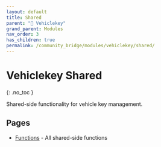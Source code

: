 ```yaml
---
layout: default
title: Shared
parent: "🔑 Vehiclekey"
grand_parent: Modules
nav_order: 3
has_children: true
permalink: /community_bridge/modules/vehiclekey/shared/
---
```


# Vehiclekey Shared
{: .no_toc }

Shared-side functionality for vehicle key management.

## Pages

- [Functions](/community_bridge/modules/vehiclekey/shared/functions/) - All shared-side functions